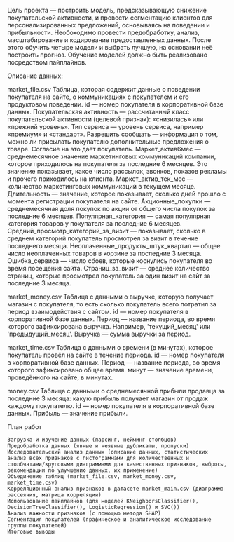 Цель проекта — построить модель, предсказывающую снижение покупательской активности, и провести сегментацию клиентов для персонализированных предложений, основываясь на поведении и прибыльности.
Необоходимо провести предобработку, анализ, масштабирование и кодирование предоставленных данных. После этого обучить четыре модели и выбрать лучшую, на основании неё построить прогноз. Обучение моделей должно быть реализовано посредством пайплайнов.

Описание данных:

market_file.csv
Таблица, которая содержит данные о поведении покупателя на сайте, о коммуникациях с покупателем и его продуктовом поведении. id — номер покупателя в корпоративной базе данных.
Покупательская активность — рассчитанный класс покупательской активности (целевой признак): «снизилась» или «прежний уровень».
Тип сервиса — уровень сервиса, например «премиум» и «стандарт».
Разрешить сообщать — информация о том, можно ли присылать покупателю дополнительные предложения о товаре. Согласие на это даёт покупатель.
Маркет_актив6мес — среднемесячное значение маркетинговых коммуникаций компании, которое приходилось на покупателя за последние 6 месяцев. Это значение показывает, какое число рассылок, звонков, показов рекламы и прочего приходилось на клиента. Маркет_актив_тек_мес — количество маркетинговых коммуникаций в текущем месяце.
Длительность — значение, которое показывает, сколько дней прошло с момента регистрации покупателя на сайте.
Акционные_покупки — среднемесячная доля покупок по акции от общего числа покупок за последние 6 месяцев.
Популярная_категория — самая популярная категория товаров у покупателя за последние 6 месяцев.
Средний_просмотр_категорий_за_визит — показывает, сколько в среднем категорий покупатель просмотрел за визит в течение последнего месяца.
Неоплаченные_продукты_штук_квартал — общее число неоплаченных товаров в корзине за последние 3 месяца.
Ошибка_сервиса — число сбоев, которые коснулись покупателя во время посещения сайта.
Страниц_за_визит — среднее количество страниц, которые просмотрел покупатель за один визит на сайт за последние 3 месяца.

market_money.csv
Таблица с данными о выручке, которую получает магазин с покупателя, то есть сколько покупатель всего потратил за период взаимодействия с сайтом.
id — номер покупателя в корпоративной базе данных.
Период — название периода, во время которого зафиксирована выручка. Например, 'текущий_месяц' или 'предыдущий_месяц'.
Выручка — сумма выручки за период.

market_time.csv
Таблица с данными о времени (в минутах), которое покупатель провёл на сайте в течение периода.
id — номер покупателя в корпоративной базе данных.
Период — название периода, во время которого зафиксировано общее время.
минут — значение времени, проведённого на сайте, в минутах.

money.csv
Таблица с данными о среднемесячной прибыли продавца за последние 3 месяца: какую прибыль получает магазин от продаж каждому покупателю.
id — номер покупателя в корпоративной базе данных.
Прибыль — значение прибыли.

План работ

    Загрузка и изучение данных (парсинг, нейминг столбцов)
    Предобработка данных (явные и неявные дубликаты, пропуски)
    Исследовательский анализ данных (описание данных, статистических анализ всех признаков с гистограммами для количественных и столбчатами/круговыми диаграммами для качественных признаков, выбросы, рекомендации по улучшению данных, их применение)
    Объединение таблиц (market_file.csv, market_money.csv, market_time.csv)
    Корреляционный анализ признаков в датасете market_main.csv (диаграмма рассеяния, матрица корреляции)
    Использование пайплайнов (для моделей KNeighborsClassifier(), DecisionTreeClassifier(), LogisticRegression() и SVC())
    Анализ важности признаков (с помощью метода SHAP)
    Сегментация покупателей (графическое и аналитическое исследование группы покупателей)
    Итоговые выводы
